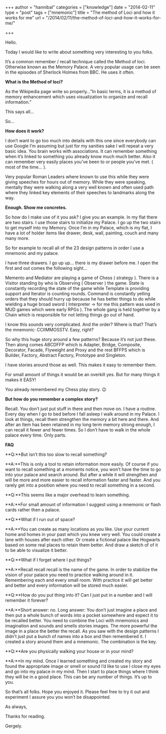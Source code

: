 +++
author = "hannibal"
categories = ["knowledge"]
date = "2014-02-11"
type = "post"
tags = ["mnemonic"]
title = "The method of Loci and how it works for me"
url = "/2014/02/11/the-method-of-loci-and-how-it-works-for-me/"

+++

Hello. 

Today I would like to write about something very interesting to you folks. 

It&#8217;s a common remember / recall technique called the Method of loci. Otherwise known as the Memory Palace. A very popular usage can be seen in the episodes of Sherlock Holmes from BBC. He uses it often.

**What is the Method of loci?** 

As the Wikipedia page write so properly&#8230;&#8221;In basic terms, it is a method of memory enhancement which uses visualization to organize and recall information.&#8221; 

This says all&#8230;

So&#8230;

**How does it work?**

I don&#8217;t want to go too much into details with this one since everybody can use Google I&#8217;m assuming but just for my sanities sake I will repeat a very basic idea. You brain works with associations. It can remember something when it&#8217;s linked to something you already know much much better. Also it can remember very easily places you&#8217;ve been to or people you&#8217;ve met. ( most of the time&#8230; ).

Very popular Roman Leaders where known to use this while they were giving speeches for hours out of memory. While they were speaking, mentally they were walking along a very well known and often used path where they linked key elements of their speeches to landmarks along the way. 

**Enough. Show me concretes.**

So how do I make use of it you ask? I give you an example. In my flat there are two stairs. I use those stairs to initialize my Palace. I go up the two stairs to get myself into my Memory. Once I&#8217;m in my Palace, which is my flat, I have a lot of holder items like drawer, desk, wall, painting, couch and many many more. 

So for example to recall all of the 23 design patterns in order I use a mnemonic and my palace. 

I have three drawers. I go up up&#8230; there is my drawer before me. I open the first and out comes the following sight&#8230;

Memento and Mediator are playing a game of Chess ( strategy ). There is a Visitor standing by who is Observing ( Observer ) the game. State is constantly recording the state of the game while Template is providing support and Iterator is counting rounds. Command is constantly yelling orders that they should hurry up because he has better things to do while wielding a huge broad sword ( Interpreter -> for me this pattern was used in MUD games which were early RPGs ). The whole gang is held together by a Chain which is responsible for not letting things go out of hand. 

I know this sounds very complicated. And the order? Where is that? That&#8217;s the mnemonic: CCIIMMOSSTV. Easy, right? 

So why this huge story around a few patterns? Because it&#8217;s not just these. Then along comes ABCDFFP which is Adapter, Bridge, Composite, Decorator, Facade, Flyweight and Proxy and the rest BFFPS which is Builder, Factory, Abstract Factory, Prototype and Singleton. 

I have stories around those as well. This makes it easy to remember them.

For small amount of things it would be an overkill yes. But for many things it makes it EASY!

You already remembered my Chess play story. 😉

**But how do you remember a complex story?**

Recall. You don&#8217;t just put stuff in there and then move on. I have a routine. Every day when I go to bed before I fall asleep I walk around in my Palace. I look at things, recall them strengthen the memory a bit here and there. And after an Item has been retained in my long term memory strong enough, I can recall it fewer and fewer times. So I don&#8217;t have to walk in the whole palace every time. Only parts.

**FAQ**

**Q:**But isn&#8217;t this too slow to recall something?
  
**A:**This is only a tool to retain information more easily. Of course if you want to recall something at a moments notice, you won&#8217;t have the time to go into your palace and search around. But after a while it will strengthen and will be more and more easier to recall information faster and faster. And you rarely get into a position where you need to recall something in a second.

**Q:**This seems like a major overhead to learn something.
  
**A:**For small amount of information I suggest using a mnemonic or flash cards rather then a palace. 

**Q:**What if I run out of space?
  
**A:**You can create as many locations as you like. Use your current home and homes in your past which you knew very well. You could create a lane with houses after each other. Or create a fictional palace like Hogwarts based on some real places to retain them better. And draw a sketch of of it to be able to visualize it better.

**Q:**What if I forget where I put things?
  
**A:**Recall recall recall is the name of the game. In order to stabilize the vision of your palace you need to practice walking around in it. Remembering each and every small room. With practice it will get better and better and every information will be stored much easier.

**Q:**How do you put thing into it? Can I just put in a number and I will remember it forever?
  
**A:**Short answer: no. Long answer: You don&#8217;t just imagine a place and then put a whole bunch of words into a pocket somewhere and expect it to be recalled better. You need to combine the Loci with mnemonics and imagination and sounds and smells stories images. The more powerful the image in a place the better the recall. As you saw with the design patterns I didn&#8217;t just put a bunch of names into a box and then remembered it. I created a story around them and a mnemonic. The combination is the key.

**Q:**Are you physically walking your house or in your mind?
  
**A:**In my mind. Once I learned something and created my story and found the appropriate image or smell or sound I&#8217;d like to use I close my eyes and go into my palace in my mind. Then I start to place things where I think they will be in a good place. This can be any number of things. It&#8217;s up to you.

So that&#8217;s all folks. Hope you enjoyed it. Please feel free to try it out and experiment I assure you you won&#8217;t be disappointed.

As always,
  
Thanks for reading.
  
Gergely.